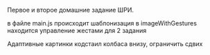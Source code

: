 Первое и второе домашние задание ШРИ.

в файле main.js происходит шаблонизация 
в imageWithGestures находится управление жестами для 2 задания 

Адаптивные картинки
кодстаил
колбаса внизу, ограничить сдвих